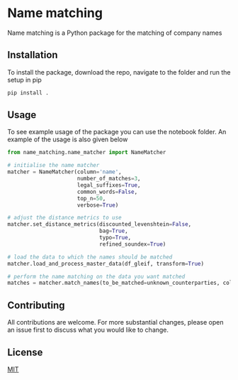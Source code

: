 # Name matching

Name matching is a Python package for the matching of company names

## Installation

To install the package, download the repo, navigate to the folder and run the setup in pip

```bash
pip install .
```

## Usage

To see example usage of the package you can use the notebook folder. An example of the usage is also given below
```python
from name_matching.name_matcher import NameMatcher

# initialise the name matcher
matcher = NameMatcher(column='name', 
                      number_of_matches=3, 
                      legal_suffixes=True, 
                      common_words=False, 
                      top_n=50, 
                      verbose=True)

# adjust the distance metrics to use
matcher.set_distance_metrics(discounted_levenshtein=False,
                             bag=True,
                             typo=True,
                             refined_soundex=True)

# load the data to which the names should be matched
matcher.load_and_process_master_data(df_gleif, transform=True)

# perform the name matching on the data you want matched
matches = matcher.match_names(to_be_matched=unknown_counterparties, column_matching='name')


```

## Contributing
All contributions are welcome. For more substantial changes, please open an issue first to discuss what you would like to change.

## License
[MIT](https://choosealicense.com/licenses/mit/)
